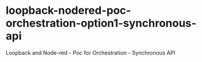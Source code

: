 # loopback-nodered-poc-orchestration-option1-synchronous-api
Loopback and Node-red  - Poc for Orchestration - Synchronous API
